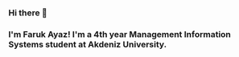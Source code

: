 ### Hi there 👋

### I'm Faruk Ayaz! I'm a 4th year Management Information Systems student at Akdeniz University.
